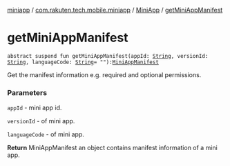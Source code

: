 [miniapp](../../index.md) / [com.rakuten.tech.mobile.miniapp](../index.md) / [MiniApp](index.md) / [getMiniAppManifest](./get-mini-app-manifest.md)

# getMiniAppManifest

`abstract suspend fun getMiniAppManifest(appId: `[`String`](https://kotlinlang.org/api/latest/jvm/stdlib/kotlin/-string/index.html)`, versionId: `[`String`](https://kotlinlang.org/api/latest/jvm/stdlib/kotlin/-string/index.html)`, languageCode: `[`String`](https://kotlinlang.org/api/latest/jvm/stdlib/kotlin/-string/index.html)` = ""): `[`MiniAppManifest`](../-mini-app-manifest/index.md)

Get the manifest information e.g. required and optional permissions.

### Parameters

`appId` - mini app id.

`versionId` - of mini app.

`languageCode` - of mini app.

**Return**
MiniAppManifest an object contains manifest information of a mini app.

